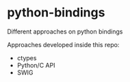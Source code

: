 # python-bindings
Different approaches on python bindings

Approaches developed inside this repo:
* ctypes
* Python/C API
* SWIG
